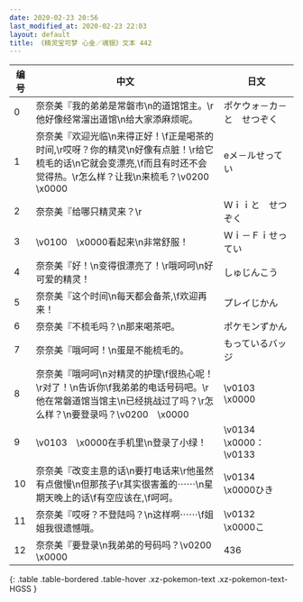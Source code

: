 ```yaml
---
date: 2020-02-23 20:56
last_modified_at: 2020-02-23 22:03
layout: default
title: 《精灵宝可梦 心金／魂银》文本 442
---
```

| 编号 | 中文 | 日文 |
| ---- | ---- | ---- |
| 0 | 奈奈美『我的弟弟是常磐市\n的道馆馆主。\r他好像经常溜出道馆\n给大家添麻烦呢。 | ポケウォ－カ－と　せつぞく |
| 1 | 奈奈美『欢迎光临\n来得正好！\f正是喝茶的时间,\r哎呀？你的精灵\n好像有点脏！\r给它梳毛的话\n它就会变漂亮,\f而且有时还不会觉得热。\r怎么样？让我\n来梳毛？\v0200　\x0000 | eメ－ルせってい |
| 2 | 奈奈美『给哪只精灵来？\r | Ｗｉｉと　せつぞく |
| 3 | \v0100　\x0000看起来\n非常舒服！ | Ｗｉ－Ｆｉせってい |
| 4 | 奈奈美『好！\n变得很漂亮了！\r哦呵呵\n好可爱的精灵！ | しゅじんこう |
| 5 | 奈奈美『这个时间\n每天都会备茶,\f欢迎再来！ | プレイじかん |
| 6 | 奈奈美『不梳毛吗？\n那来喝茶吧。 | ポケモンずかん |
| 7 | 奈奈美『哦呵呵！\n蛋是不能梳毛的。 | もっているバッジ |
| 8 | 奈奈美『哦呵呵\n对精灵的护理\f很热心呢！\r对了！\n告诉你\f我弟弟的电话号码吧。\r他在常磐道馆当馆主\n已经挑战过了吗？\r怎么样？\n要登录吗？\v0200　\x0000 | \v0103　\x0000 |
| 9 | \v0103　\x0000在手机里\n登录了小绿！ | \v0134　\x0000：\v0133　　 |
| 10 | 奈奈美『改变主意的话\n要打电话来\r他虽然有点傲慢\n但那孩子\r其实很害羞的⋯⋯\n星期天晚上的话\f有空应该在,\f呵呵。 | \v0134　\x0000ひき |
| 11 | 奈奈美『哎呀？不登陆吗？\n这样啊⋯⋯\f姐姐我很遗憾哦。 | \v0132　\x0000こ |
| 12 | 奈奈美『要登录\n我弟弟的号码吗？\v0200　\x0000 | 436 |
{: .table .table-bordered .table-hover .xz-pokemon-text .xz-pokemon-text-HGSS }